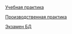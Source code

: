[Учебная практика](https://drive.google.com/drive/folders/1Hkp2Wa0sIpRKv9iTEYdhj8fuH4ZAv20R?usp=sharing)

[Производственная практика](https://drive.google.com/drive/folders/1FnMNppWrTQbe1RIflnQx-48bMcqhgWgn?usp=sharing)

[Экзамен БД](https://drive.google.com/drive/folders/1Po56_hGvL9SrEQfBHPDtBONKsHt1Ggng)
